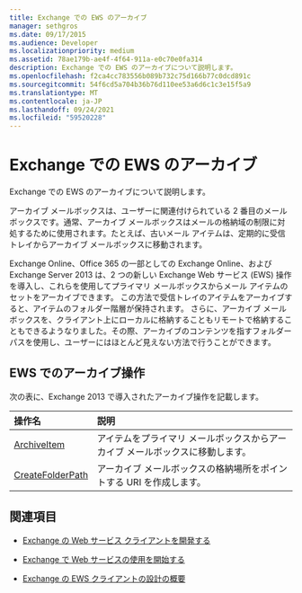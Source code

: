 ```yaml
---
title: Exchange での EWS のアーカイブ
manager: sethgros
ms.date: 09/17/2015
ms.audience: Developer
ms.localizationpriority: medium
ms.assetid: 78ae179b-ae4f-4f64-911a-e0c70e0fa314
description: Exchange での EWS のアーカイブについて説明します。
ms.openlocfilehash: f2ca4cc783556b089b732c75d166b77c0dcd891c
ms.sourcegitcommit: 54f6cd5a704b36b76d110ee53a6d6c1c3e15f5a9
ms.translationtype: MT
ms.contentlocale: ja-JP
ms.lasthandoff: 09/24/2021
ms.locfileid: "59520228"
---
```

# <a name="archiving-in-ews-in-exchange"></a>Exchange での EWS のアーカイブ

Exchange での EWS のアーカイブについて説明します。
  
アーカイブ メールボックスは、ユーザーに関連付けられている 2 番目のメールボックスです。通常、アーカイブ メールボックスはメールの格納域の制限に対処するために使用されます。たとえば、古いメール アイテムは、定期的に受信トレイからアーカイブ メールボックスに移動されます。  
  
Exchange Online、Office 365 の一部としての Exchange Online、および Exchange Server 2013 は、2 つの新しい Exchange Web サービス (EWS) 操作を導入し、これらを使用してプライマリ メールボックスからメール アイテムのセットをアーカイブできます。 この方法で受信トレイのアイテムをアーカイブすると、アイテムのフォルダー階層が保持されます。 さらに、アーカイブ メールボックスを、クライアント上にローカルに格納することもリモートで格納することもできるようなりました。その際、アーカイブのコンテンツを指すフォルダー パスを使用し、ユーザーにはほとんど見えない方法で行うことができます。
  
## <a name="archiving-operations-in-ews"></a>EWS でのアーカイブ操作

次の表に、Exchange 2013 で導入されたアーカイブ操作を記載します。 
  
|**操作名**|**説明**|
|:-----|:-----|
|[ArchiveItem](https://msdn.microsoft.com/library/1af216b3-13ea-498e-b4fc-23513755d731%28Office.15%29.aspx) <br/> |アイテムをプライマリ メールボックスからアーカイブ メールボックスに移動します。  <br/> |
|[CreateFolderPath](https://msdn.microsoft.com/library/5a10aa5e-3f25-4ec3-a0b9-284c30918a1f%28Office.15%29.aspx) <br/> |アーカイブ メールボックスの格納場所をポイントする URI を作成します。  <br/> |
   
## <a name="see-also"></a>関連項目

- [Exchange の Web サービス クライアントを開発する](develop-web-service-clients-for-exchange.md)
    
- [Exchange で Web サービスの使用を開始する](start-using-web-services-in-exchange.md)
    
- [Exchange の EWS クライアントの設計の概要](ews-client-design-overview-for-exchange.md)
    

